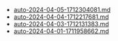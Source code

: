 * [auto-2024-04-05-1712304081.md](/docs/202404/auto-2024-04-05-1712304081.md)
* [auto-2024-04-04-1712217681.md](/docs/202404/auto-2024-04-04-1712217681.md)
* [auto-2024-04-03-1712131383.md](/docs/202404/auto-2024-04-03-1712131383.md)
* [auto-2024-04-01-1711958662.md](/docs/202404/auto-2024-04-01-1711958662.md)
